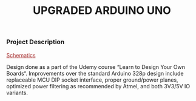﻿---
layout: default
title: UPGRADED ARDUINO UNO
category: portfolio
modal-id: 10
vid1: null
vid2: null
img: Arduino/render_title.jpg
img2: Arduino/render.jpg
img3: Arduino/rear328p.jpg
img4: Arduino/328playout.jpg
img5: Arduino/28Pins-page-001.jpg 
project-date: 2018
languages:

concepts:
- PCBA Bringup
- Embedded Systems
tools:
- Altium Designer
---

### Project Description

<a href="img/portfolio/Arduino/28Pins.pdf" style="color: #a83232" target="_blank">Schematics</a>

Design done as a part of the Udemy course “Learn to Design Your Own Boards“. Improvements over the standard Arduino 328p design include replaceable MCU DIP socket interface, proper ground/power planes, optimized power filtering as recommended by Atmel, and both 3V3/5V IO variants.
